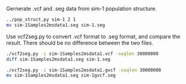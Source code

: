 Gernerate .vcf and .seg data from sim-1 population structure.
```bash
../pop_struct.py sim-1 2 1
mv sim-1Samples2msdata1.seg sim-1.seg
```
Use vcf2seg.py to convert .vcf format to .seg format, and compare the result. There should be no difference between the two files.
```bash
./vcf2seg.py -i sim-1Samples2msdata1.vcf -seqlen 30000000
diff sim-1Samples2msdata1.seg sim-1.seg
```

```bash
./vcf2seg.py -i sim-1Samples2msdata1.gvcf -seqlen 30000000
mv sim-1Samples2msdata1.seg sim-1gvcf.seg
```
